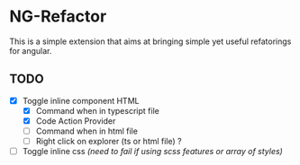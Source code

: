 # NG-Refactor
This is a simple extension that aims at bringing simple yet useful refatorings for angular.

## TODO
- [x] Toggle inline component HTML
    - [x] Command when in typescript file
    - [x] Code Action Provider
    - [ ] Command when in html file
    - [ ] Right click on explorer (ts or html file) ?
- [ ] Toggle inline css *(need to fail if using scss features or array of styles)*
